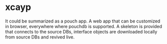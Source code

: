 xcayp
=====

It could be summarized as a pouch app. A web app that can be customized in browser, everywhere where pouchdb is supported. A skeleton is provided that connects to the source DBs, interface objects are downloaded locally from source DBs and revived live.